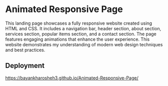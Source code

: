 # Animated Responsive Page
This landing page showcases a fully responsive website created using HTML and CSS. It includes a navigation bar, header section, about section, services section, popular items section, and a contact section. The page features engaging animations that enhance the user experience. This website demonstrates my understanding of modern web design techniques and best practices.

## Deployment
https://bayankharosheh3.github.io/Animated-Responsive-Page/

